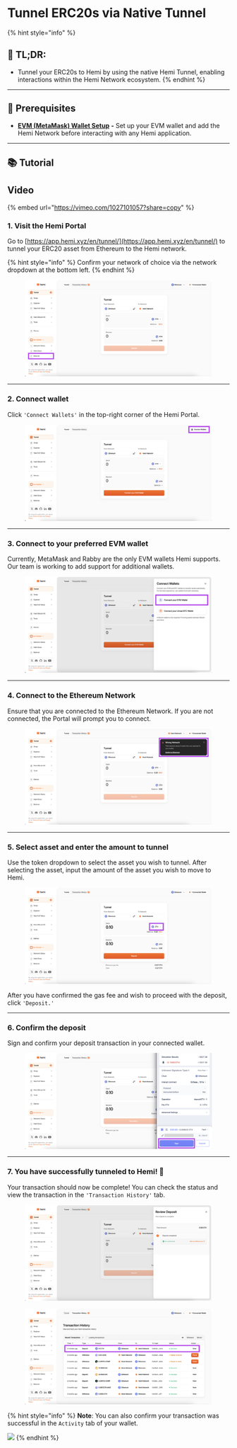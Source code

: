 # Tunnel ERC20s via Native Tunnel

{% hint style="info" %}
## 📜 **TL;DR:**

* Tunnel your ERC20s to Hemi by using the native Hemi Tunnel, enabling interactions within the Hemi Network ecosystem.
{% endhint %}

***

## 🏁 Prerequisites

* [**EVM (MetaMask) Wallet Setup**](../../tutorials/metamask-wallet-setup.md) **-** Set up your EVM wallet and add the Hemi Network before interacting with any Hemi application.

***

## 📚 Tutorial

## Video

{% embed url="https://vimeo.com/1027101057?share=copy" %}

### 1. Visit the Hemi Portal&#x20;

Go to [https://app.hemi.xyz/en/tunnel/](https://app.hemi.xyz/en/tunnel/) to tunnel your ERC20 asset from Ethereum to the Hemi network.

{% hint style="info" %}
Confirm your network of choice via the network dropdown at the bottom left.&#x20;
{% endhint %}

<figure><img src="../../../.gitbook/assets/image (105).png" alt=""><figcaption></figcaption></figure>

***

### 2. Connect wallet

Click `'Connect Wallets'` in the top-right corner of the Hemi Portal.

<figure><img src="../../../.gitbook/assets/image (1).png" alt=""><figcaption></figcaption></figure>

***

### 3. Connect to your preferred EVM wallet

Currently, MetaMask and Rabby are the only EVM wallets Hemi supports. Our team is working to add support for additional wallets.

<figure><img src="../../../.gitbook/assets/image (2).png" alt=""><figcaption></figcaption></figure>

***

### 4. Connect to the Ethereum Network

Ensure that you are connected to the Ethereum Network. If you are not connected, the Portal will prompt you to connect.

<figure><img src="../../../.gitbook/assets/image (98).png" alt=""><figcaption></figcaption></figure>

***

### 5. Select asset and enter the amount to tunnel

Use the token dropdown to select the asset you wish to tunnel. After selecting the asset, input the amount of the asset you wish to move to Hemi.

<figure><img src="../../../.gitbook/assets/image (100).png" alt=""><figcaption></figcaption></figure>

After you have confirmed the gas fee and wish to proceed with the deposit, click `'Deposit.'`

***

### 6. Confirm the deposit

Sign and confirm your deposit transaction in your connected wallet.

<figure><img src="../../../.gitbook/assets/image (101).png" alt=""><figcaption></figcaption></figure>

***

### 7. You have successfully tunneled to Hemi! 🎉

Your transaction should now be complete! You can check the status and view the transaction in the `'Transaction History'` tab.

<figure><img src="../../../.gitbook/assets/image (103).png" alt=""><figcaption></figcaption></figure>

<figure><img src="../../../.gitbook/assets/image (104).png" alt=""><figcaption></figcaption></figure>



{% hint style="info" %}
**Note**: You can also confirm your transaction was successful in the `Activity` tab of your wallet.

![](<../../../.gitbook/assets/image (80).png>)
{% endhint %}

